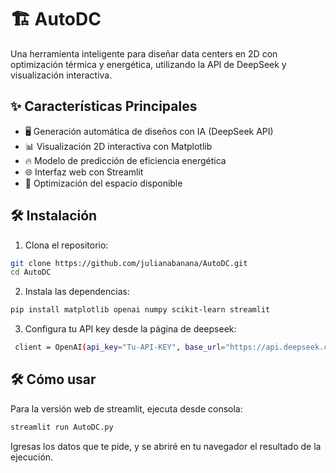 # 🏗️ AutoDC

Una herramienta inteligente para diseñar data centers en 2D con optimización térmica y energética, utilizando la API de DeepSeek y visualización interactiva.

## ✨ Características Principales

- 🖥️ Generación automática de diseños con IA (DeepSeek API)
- 📊 Visualización 2D interactiva con Matplotlib
- 🔥 Modelo de predicción de eficiencia energética
- 🌐 Interfaz web con Streamlit
- 📏 Optimización del espacio disponible

## 🛠️ Instalación

1. Clona el repositorio:
```bash
git clone https://github.com/julianabanana/AutoDC.git
cd AutoDC
```

2. Instala las dependencias:
```bash
pip install matplotlib openai numpy scikit-learn streamlit
```

3. Configura tu API key desde la página de deepseek:
```bash
 client = OpenAI(api_key="Tu-API-KEY", base_url="https://api.deepseek.com")
```

## 🛠️ Cómo usar
Para la versión web de streamlit, ejecuta desde consola:
```bash
streamlit run AutoDC.py
```

Igresas los datos que te pide, y se abriré en tu navegador el resultado de la ejecución.
